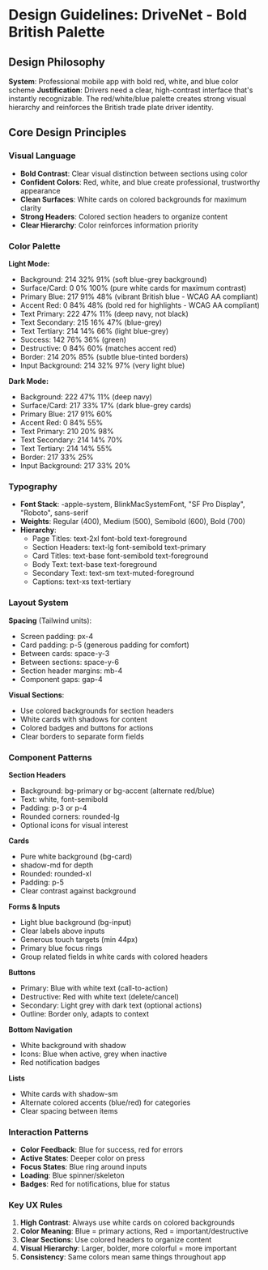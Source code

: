 # Design Guidelines: DriveNet - Bold British Palette

## Design Philosophy
**System**: Professional mobile app with bold red, white, and blue color scheme
**Justification**: Drivers need a clear, high-contrast interface that's instantly recognizable. The red/white/blue palette creates strong visual hierarchy and reinforces the British trade plate driver identity.

## Core Design Principles

### Visual Language
- **Bold Contrast**: Clear visual distinction between sections using color
- **Confident Colors**: Red, white, and blue create professional, trustworthy appearance
- **Clean Surfaces**: White cards on colored backgrounds for maximum clarity
- **Strong Headers**: Colored section headers to organize content
- **Clear Hierarchy**: Color reinforces information priority

### Color Palette
**Light Mode:**
- Background: 214 32% 91% (soft blue-grey background)
- Surface/Card: 0 0% 100% (pure white cards for maximum contrast)
- Primary Blue: 217 91% 48% (vibrant British blue - WCAG AA compliant)
- Accent Red: 0 84% 48% (bold red for highlights - WCAG AA compliant)
- Text Primary: 222 47% 11% (deep navy, not black)
- Text Secondary: 215 16% 47% (blue-grey)
- Text Tertiary: 214 14% 66% (light blue-grey)
- Success: 142 76% 36% (green)
- Destructive: 0 84% 60% (matches accent red)
- Border: 214 20% 85% (subtle blue-tinted borders)
- Input Background: 214 32% 97% (very light blue)

**Dark Mode:**
- Background: 222 47% 11% (deep navy)
- Surface/Card: 217 33% 17% (dark blue-grey cards)
- Primary Blue: 217 91% 60%
- Accent Red: 0 84% 55%
- Text Primary: 210 20% 98%
- Text Secondary: 214 14% 70%
- Text Tertiary: 214 14% 55%
- Border: 217 33% 25%
- Input Background: 217 33% 20%

### Typography
- **Font Stack**: -apple-system, BlinkMacSystemFont, "SF Pro Display", "Roboto", sans-serif
- **Weights**: Regular (400), Medium (500), Semibold (600), Bold (700)
- **Hierarchy**:
  - Page Titles: text-2xl font-bold text-foreground
  - Section Headers: text-lg font-semibold text-primary
  - Card Titles: text-base font-semibold text-foreground
  - Body Text: text-base text-foreground
  - Secondary Text: text-sm text-muted-foreground
  - Captions: text-xs text-tertiary

### Layout System
**Spacing** (Tailwind units):
- Screen padding: px-4
- Card padding: p-5 (generous padding for comfort)
- Between cards: space-y-3
- Between sections: space-y-6
- Section header margins: mb-4
- Component gaps: gap-4

**Visual Sections**:
- Use colored backgrounds for section headers
- White cards with shadows for content
- Colored badges and buttons for actions
- Clear borders to separate form fields

### Component Patterns

**Section Headers**
- Background: bg-primary or bg-accent (alternate red/blue)
- Text: white, font-semibold
- Padding: p-3 or p-4
- Rounded corners: rounded-lg
- Optional icons for visual interest

**Cards**
- Pure white background (bg-card)
- shadow-md for depth
- Rounded: rounded-xl
- Padding: p-5
- Clear contrast against background

**Forms & Inputs**
- Light blue background (bg-input)
- Clear labels above inputs
- Generous touch targets (min 44px)
- Primary blue focus rings
- Group related fields in white cards with colored headers

**Buttons**
- Primary: Blue with white text (call-to-action)
- Destructive: Red with white text (delete/cancel)
- Secondary: Light grey with dark text (optional actions)
- Outline: Border only, adapts to context

**Bottom Navigation**
- White background with shadow
- Icons: Blue when active, grey when inactive
- Red notification badges

**Lists**
- White cards with shadow-sm
- Alternate colored accents (blue/red) for categories
- Clear spacing between items

### Interaction Patterns
- **Color Feedback**: Blue for success, red for errors
- **Active States**: Deeper color on press
- **Focus States**: Blue ring around inputs
- **Loading**: Blue spinner/skeleton
- **Badges**: Red for notifications, blue for status

### Key UX Rules
1. **High Contrast**: Always use white cards on colored backgrounds
2. **Color Meaning**: Blue = primary actions, Red = important/destructive
3. **Clear Sections**: Use colored headers to organize content
4. **Visual Hierarchy**: Larger, bolder, more colorful = more important
5. **Consistency**: Same colors mean same things throughout app
